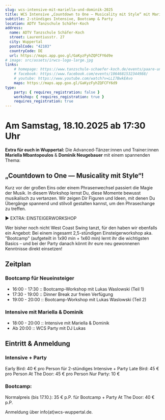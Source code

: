 ```yaml
---
slug: wcs-intensive-mit-mariella-und-dominik-2025
title: WCS Intensive „Countdown to One — Musicality mit Style“ mit Mariella & Dominik
subtitle: 2-stündiges Intensive, Bootcamp & Party
location: ADTV Tanzschule Schäfer-Koch
address:
  name: ADTV Tanzschule Schäfer-Koch
  street: Laurentiusstr. 27
  city: Wuppertal
  postalCode: "42103"
  countryCode: DE
  url: https://maps.app.goo.gl/GaKyzFyhZQFCFY6d9e
# image: src/assets/irwcs-logo-large.jpg
links:
    # homepage: https://www.tanzschule-schaefer-koch.de/events/paare-und-singles/
    # facebook: https://www.facebook.com/events/1064681532344988/
    # youtube: https://www.youtube.com/watch?v=LLI7BwkEAvo
    maps: https://maps.app.goo.gl/GaKyzFyhZQFCFY6d9
type:
    party: { requires_registration: false }
    workshop: { requires_registration: true }
    requires_registration: true
---
```


# Am Samstag, 18.10.2025 ab 17:30 Uhr

**Extra für euch in Wuppertal:** Die Advanced-Tänzer:innen und Trainer:innen **Mariella Mbantopoulos** & **Dominik Neugebauer** mit einem spannenden Thema:

## „Countdown to One — Musicality mit Style“!

Kurz vor der großen Eins oder einem Phrasenwechsel passiert die Magie der Musik.
In diesem Workshop lernst Du, diese Momente bewusst musikalisch zu vertanzen.
Wir zeigen Dir Figuren und Ideen, mit denen Du Übergänge spannend und stilvoll gestalten kannst, um den Phrasechange zu treffen.

▶ EXTRA: EINSTEIGERWORKSHOP

Wer bisher noch nicht West Coast Swing tanzt, für den haben wir ebenfalls ein Angebot:
Bei einem ingesamt 2,5-stündigen Einsteigerworkshop aka. "Bootcamp" (aufgeteilt in 1x90 min + 1x60 min) lernt ihr die wichtigsten Basics
– und bei der Party danach könnt ihr eure neu gewonnenen Kenntnisse direkt einsetzen!

## Zeitplan

### Bootcamp für Neueinsteiger
- 16:00 - 17:30 :: Bootcamp-Workshop mit Lukas Waslowski (Teil 1)
- 17:30 - 19:00 :: Dinner Break zur freien Verfügung
- 19:00 - 20:00 :: Bootcamp-Workshop mit Lukas Waslowski (Teil 2)

### Intensive mit Mariella & Dominik
- 18:00 - 20:00 :: Intensive mit Mariella & Dominik
- Ab 20:00 :: WCS Party mit DJ Lukas

## Eintritt & Anmeldung

### Intensive + Party

Early Bird: 40 € pro Person für 2-stündiges Intensive + Party
Late Bird: 45 € pro Person
At The Door: 45 € pro Person
Nur Party: 10 €

### Bootcamp:

Normalpreis (bis 17.10.): 35 € p.P. für Bootcamp + Party
At The Door: 40 € p.P.


Anmeldung über info(at)wcs-wuppertal.de.
